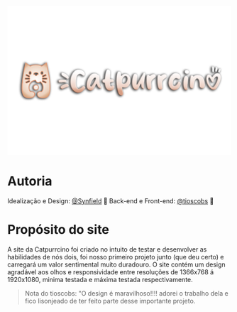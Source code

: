 ![](https://github.com/ImSynfield/Catpurrcino/blob/main/images/logo.png)
# Autoria

Idealização e Design: [@Synfield](https://github.com/ImSynfield "@Synfield") 🌻
Back-end e Front-end: [@tioscobs](https://github.com/tioscobs "@tioscobs") 🦭

# Propósito do site

A site da Catpurrcino foi criado no intuito de testar e desenvolver as habilidades de nós dois, foi nosso primeiro projeto junto (que deu certo) e carregará um valor sentimental muito duradouro.  O site contém um design agradável aos olhos e responsividade entre resoluções de 1366x768 á 1920x1080, minima testada e máxima testada respectivamente.

>Nota do tioscobs: "O design é maravilhoso!!!! adorei o trabalho dela e fico lisonjeado de ter feito parte desse importante projeto.
